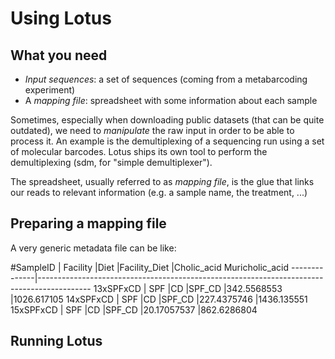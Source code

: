 # Using Lotus

## What you need

 * *Input sequences*: a set of sequences (coming from a metabarcoding experiment)
 * A *mapping file*: spreadsheet  with some information about each sample

Sometimes, especially when downloading public datasets (that can be quite outdated), we need to _manipulate_ the raw input in order to be able to process it.
An example is the demultiplexing of a sequencing run using a set of molecular barcodes. Lotus ships its own tool to perform the demultiplexing (sdm, for "simple demultiplexer").

The spreadsheet, usually referred to as _mapping file_, is the glue that links our reads to relevant information (e.g. a sample name, the treatment, ...)

## Preparing a mapping file

A very generic metadata file can be like:

#SampleID     |  Facility |Diet   |Facility_Diet   |Cholic_acid     Muricholic_acid
--------------|-------------------------------------------------------------------------------------------
13xSPFxCD     |  SPF     |CD      |SPF_CD  |342.5568553     |1026.617105
14xSPFxCD     |  SPF     |CD      |SPF_CD  |227.4375746     |1436.135551
15xSPFxCD     |  SPF     |CD      |SPF_CD  |20.17057537     |862.6286804


## Running Lotus
